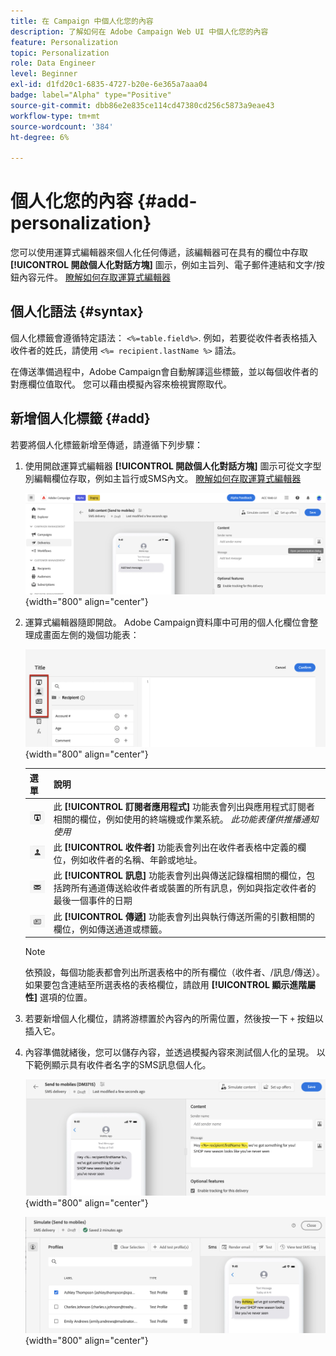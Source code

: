 ```yaml
---
title: 在 Campaign 中個人化您的內容
description: 了解如何在 Adobe Campaign Web UI 中個人化您的內容
feature: Personalization
topic: Personalization
role: Data Engineer
level: Beginner
exl-id: d1fd20c1-6835-4727-b20e-6e365a7aaa04
badge: label="Alpha" type="Positive"
source-git-commit: dbb86e2e835ce114cd47380cd256c5873a9eae43
workflow-type: tm+mt
source-wordcount: '384'
ht-degree: 6%

---
```



# 個人化您的內容 {#add-personalization}

您可以使用運算式編輯器來個人化任何傳遞，該編輯器可在具有的欄位中存取 **[!UICONTROL 開啟個人化對話方塊]** 圖示，例如主旨列、電子郵件連結和文字/按鈕內容元件。 [瞭解如何存取運算式編輯器](gs-personalization.md/#access)

## 個人化語法 {#syntax}

個人化標籤會遵循特定語法： `<%=table.field%>`. 例如，若要從收件者表格插入收件者的姓氏，請使用 `<%= recipient.lastName %>` 語法。

在傳送準備過程中，Adobe Campaign會自動解譯這些標籤，並以每個收件者的對應欄位值取代。 您可以藉由模擬內容來檢視實際取代。

## 新增個人化標籤 {#add}

若要將個人化標籤新增至傳遞，請遵循下列步驟：

1. 使用開啟運算式編輯器 **[!UICONTROL 開啟個人化對話方塊]** 圖示可從文字型別編輯欄位存取，例如主旨行或SMS內文。 [瞭解如何存取運算式編輯器](gs-personalization.md/#access)

   ![](assets/perso-access.png){width="800" align="center"}

1. 運算式編輯器隨即開啟。 Adobe Campaign資料庫中可用的個人化欄位會整理成畫面左側的幾個功能表：

   ![](assets/perso-insert-field.png){width="800" align="center"}

   | 選單 | 說明 |
   |-----|------------|
   | ![](assets/do-not-localize/perso-subscribers-menu.png) | 此 **[!UICONTROL 訂閱者應用程式]** 功能表會列出與應用程式訂閱者相關的欄位，例如使用的終端機或作業系統。 *此功能表僅供推播通知使用* |
   | ![](assets/do-not-localize/perso-recipients-menu.png) | 此 **[!UICONTROL 收件者]** 功能表會列出在收件者表格中定義的欄位，例如收件者的名稱、年齡或地址。 |
   | ![](assets/do-not-localize/perso-message-menu.png) | 此 **[!UICONTROL 訊息]** 功能表會列出與傳送記錄檔相關的欄位，包括跨所有通道傳送給收件者或裝置的所有訊息，例如與指定收件者的最後一個事件的日期 |
   | ![](assets/do-not-localize/perso-delivery-menu.png) | 此 **[!UICONTROL 傳遞]** 功能表會列出與執行傳送所需的引數相關的欄位，例如傳送通道或標籤。 |

   >[!NOTE]
   >
   >依預設，每個功能表都會列出所選表格中的所有欄位（收件者、/訊息/傳送）。 如果要包含連結至所選表格的表格欄位，請啟用 **[!UICONTROL 顯示進階屬性]** 選項的位置。

1. 若要新增個人化欄位，請將游標置於內容內的所需位置，然後按一下 `+` 按鈕以插入它。

1. 內容準備就緒後，您可以儲存內容，並透過模擬內容來測試個人化的呈現。 以下範例顯示具有收件者名字的SMS訊息個人化。

   ![](assets/perso-preview1.png){width="800" align="center"}

   ![](assets/perso-preview2.png){width="800" align="center"}
